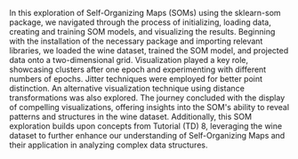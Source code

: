 In this exploration of Self-Organizing Maps (SOMs) using the sklearn-som package, we navigated through the process of initializing, loading data, creating and training SOM models, and visualizing the results. Beginning with the installation of the necessary package and importing relevant libraries, we loaded the wine dataset, trained the SOM model, and projected data onto a two-dimensional grid. Visualization played a key role, showcasing clusters after one epoch and experimenting with different numbers of epochs. Jitter techniques were employed for better point distinction. An alternative visualization technique using distance transformations was also explored. The journey concluded with the display of compelling visualizations, offering insights into the SOM's ability to reveal patterns and structures in the wine dataset.
Additionally, this SOM exploration builds upon concepts from Tutorial (TD) 8, leveraging the wine dataset to further enhance our understanding of Self-Organizing Maps and their application in analyzing complex data structures.





